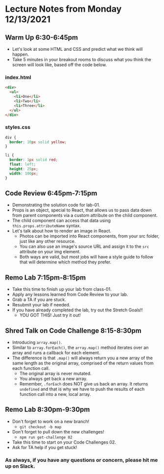 # Lecture Notes from Monday 12/13/2021

## Warm Up 6:30-6:45pm
- Let's look at some HTML and CSS and predict what we think will happen. 
- Take 5 minutes in your breakout rooms to discuss what you think the screen will look like, based off the code below.

### index.html

```html
<div>
  <ul>
    <li>One</li>
    <li>Two</li>
    <li>Three</li>
  </ul>
</div>
```

### styles.css

```css
div {
  border: 10px solid yellow;
}

li { 
  border: 1px solid red;
  float: left;
  height: 25px;
  width: 100px;
}
```

## Code Review 6:45pm-7:15pm
- Demonstrating the solution code for lab-01. 
- Props is an object, special to React, that allows us to pass data down from parent components via a custom attribute on the child component. 
- The child component can access that data using `this.props.attributeName` syntax.
- Let's talk about how to render an image in React.
  - Photos can be imported into React components, from your src folder, just like any other resource.
  - You can also use an image's source URL and assign it to the `src` attribute on your img element.
  - Both ways are valid, but most jobs will have a style guide to follow that will determine which method they prefer.

## Remo Lab 7:15pm-8:15pm
- Take this time to finish up your lab from class-01.
- Apply any lessons learned from Code Review to your lab.
- Grab a TA if you are stuck.
- Resubmit your lab if needed.
- If you have already completed the lab, try out the Stretch Goals!!
  - YOU GOT THIS! Just try it out!

## Shred Talk on Code Challenge 8:15-8:30pm
- Introducing `array.map()`.
- Similar to `array.forEach()`, the `array.map()` method iterates over an array and runs a callback for each element.
- The difference is that `.map()` will always return you a new array of the same length as the original array, comprised of the return values from each function call.
  - The original array is never mutated.
  - You always get back a new array.
  - Remember, `.forEach` does NOT give us back an array. It returns `undefined` and that is why we have to push the results of each function call into a new, local array.

## Remo Lab 8:30pm-9:30pm
- Don't forget to work on a new branch!
  - `git checkout -b map`
- Don't forget to pull down the new challenges!
  - `npm run get-challenge 02`
- Take this time to start on your Code Challenges 02.
- Ask for TA help if you get stuck!


### As always, if you have any questions or concern, please hit me up on Slack.
